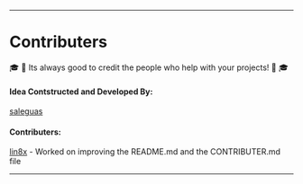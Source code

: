 ------------------------------------------------------------------------

# Contributers

:mortar_board: :satellite: Its always good to credit the people who help with your projects! :satellite: :mortar_board:

#### Idea Contstructed and Developed By:
[saleguas](https://github.com/saleguas)

#### Contributers:
[lin8x](https://github.com/lin8x) - Worked on improving the README.md and the CONTRIBUTER.md file

------------------------------------------------------------------------
